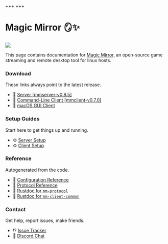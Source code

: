 +++
+++

# Magic Mirror 🪞✨

<picture>
  <source srcset="header_dark.png" media="(prefers-color-scheme: dark)" />
  <img src="header_light.png" />
</picture>

This page contains documentation for [Magic Mirror](https://github.com/colinmarc/magic-mirror),
an open-source game streaming and remote desktop tool for linux hosts.

### Download

These links always point to the latest release.

 - 💾 [Server [mmserver-v0.8.5]](https://github.com/colinmarc/magic-mirror/releases/tag/mmserver-v0.8.5)
 - 💾 [Command-Line Client [mmclient-v0.7.0]](https://github.com/colinmarc/magic-mirror/releases/tag/mmclient-v0.7.0)
 - 💾 [macOS GUI Client](https://github.com/colinmarc/magic-mirror-swiftui/releases/latest)

### Setup Guides

Start here to get things up and running.

 - ⚙️  [Server Setup](@/setup/server.md)
 - ⚙️  [Client Setup](@/setup/client.md)
<!-- - ⚙️  [Running on a Cloud VPS](./setup/vps.md) -->
<!-- - ⚙️  [Troubleshooting and Known Issues](@/setup/troubleshooting.md) -->

### Reference

Autogenerated from the code.

 - 📖 [Configuration Reference](@/reference/config.md)
 - 📖 [Protocol Reference](@/reference/protocol.md)
 - 📖 [Rustdoc for `mm-protocol`](./doc/mm_protocol)
 - 📖 [Rustdoc for `mm-client-common`](./doc/mm_client_common)

### Contact

Get help, report issues, make friends.

 - ⁉️  [Issue Tracker](https://github.com/colinmarc/magic-mirror/issues)
 - 💬 [Discord Chat](https://discord.gg/v22G644DzS)
